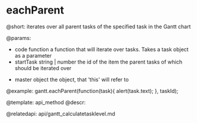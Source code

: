 eachParent
============= 

@short:
	iterates over all parent tasks of the specified task in the Gantt chart

@params:

- code 			function				a function that will iterate over tasks. Takes a task object as a parameter
- startTask		string | number			the id of the item the parent tasks of which should be iterated over
* master		object					the object, that 'this'  will refer to



@example:
gantt.eachParent(function(task){
	alert(task.text);
}, taskId);

@template:	api_method
@descr:

@relatedapi: api/gantt_calculatetasklevel.md